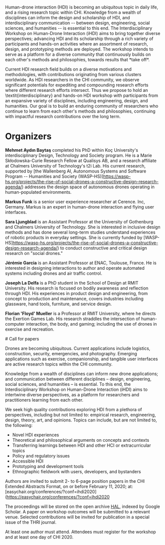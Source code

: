 <!-- <link href="https://fonts.googleapis.com/css?family=Open+Sans:300,300i,400,400i,600,600i,700,700i,800,800i&display=swap&subset=latin-ext" rel="stylesheet"> -->

<!--  
<style>
 body * {
  font-family: 'Open Sans', sans-serif !important;
  }
  
  header h1 {
  font-size: 2em;
  }
  
  header h2 {
  font-size: 1.5em;
  }
  
  .greybox {
  background-color: #eee;
  padding: 2em;
  } 
</style>
-->

<p class="greybox">
Human-drone interaction (HDI) is becoming an ubiquitous topic in daily life, and a rising research topic within CHI. Knowledge from a wealth of disciplines can inform the design and scholarship of HDI, and interdisciplinary communication -- between design, engineering, social sciences, and humanities -- is essential to this end. The Interdisciplinary Workshop on Human-Drone Interaction (iHDI) aims to bring together diverse perspectives; advancing HDI and its scholarship through a rich variety of participants and hands-on activities where an assortment of research, design, and prototyping methods are deployed. The workshop intends to serve as a platform for a diverse community that continuously builds on each other's methods and philosophies, towards results that *take off*.
</p>

Current HDI research field builds on a diverse motivations and methodologies, with contributions originating from various clusters worldwide. As HDI researchers in the CHI community, we observe significant potentials for expediting and compounding research efforts where different research efforts intersect. Thus we propose to hold an \textit{interdisciplinary} and hands-on HDI workshop with participants from an expansive variety of disciplines, including engineering, design, and humanities. Our goal is to build an enduring community of researchers who continue to learn from each other's methods and philosophies, continuing with impactful research contributions over the long term.

# Organizers

**Mehmet Aydın Baytaş** completed his PhD within Koç University's interdisciplinary Design, Technology and Society program. He is a Marie Skłodowska-Curie Research Fellow at Qualisys AB, and a research affiliate at Chalmers University of Technology's t2i Lab. His current research, supported by [the Wallenberg AI, Autonomous Systems and Software Program -- Humanities and Society (WASP-HS)]https://wasp-hs.org/projects/the-rise-of-social-drones-a-constructive-design-research-agenda/) addresses the design space of autonomous drones operating in human-populated environments.

**Markus Funk** is a senior user experience researcher at Cerence. Inc, Germany. Markus is an expert in human-drone interaction and flying user interfaces.

**Sara Ljungblad** is an Assistant Professor at the University of Gothenburg and Chalmers University of Technology. She is interested in inclusive design methods and has done several long-term studies understand experiences of robotic products in everyday settings. She is currently funded by [WASP-HS]https://wasp-hs.org/projects/the-rise-of-social-drones-a-constructive-design-research-agenda/) to conduct constructive and critical design research on "social drones."

**Jérémie Garcia** is an Assistant Professor at ENAC, Toulouse, France. He is interested in designing interactions to author and operate automated systems including drones and air traffic control.

**Joseph La Delfa** is a PhD student in the School of Design at RMIT University. His research is focused on bodily awareness and reflection through HDI. His experiences in product design and engineering, from concept to production and maintenance, covers industries including glassware, hand tools, furniture, and service design.

**Florian 'Floyd' Mueller** is a Professor at RMIT University, where he directs the Exertion Games Lab. His research straddles the intersection of human-computer interaction, the body, and gaming; including the use of drones in exercise and recreation.

<div class="greybox" markdown="1">
# Call for papers

Drones are becoming ubiquitous. Current applications include logistics, construction, security, emergencies, and photography. Emerging applications such as exercise, companionship, and tangible user interfaces are active research topics within the CHI community.

Knowledge from a wealth of disciplines can inform new drone applications; and communication between different disciplines – design, engineering, social sciences, and humanities – is essential. To this end, the Interdisciplinary Workshop on Human-Drone Interaction (iHDI) aims to intertwine diverse perspectives, as a platform for researchers and practitioners learning from each other.

We seek high quality contributions exploring HDI from a plethora of perspectives, including but not limited to: empirical research, engineering, design, theory, art, and opinions. Topics can include, but are not limited to, the following:

* Novel HDI experiences
* Theoretical and philosophical arguments on concepts and contexts
* Transferring learnings between HDI and other HCI or extracurricular topics
* Policy and regulatory issues
* Accessible HDI
* Prototyping and development tools
* Ethnographic fieldwork with users, developers, and bystanders

Authors are invited to submit 2- to 6-page position papers in the CHI Extended Abstracts Format, on or before February 11, 2020; at: [easychair.org/conferences/?conf=ihdi2020](https://easychair.org/conferences/?conf=ihdi2020

The proceedings will be stored on the open archive [HAL](https://hal.archives-ouvertes.fr/), indexed by Google Scholar. A paper on workshop outcomes will be submitted to a relevant venue. Selected contributions will be invited for publication in a special issue of the THRI journal.

At least one author must attend. Attendees must register for the workshop and at least one day of CHI 2020.
</div>

